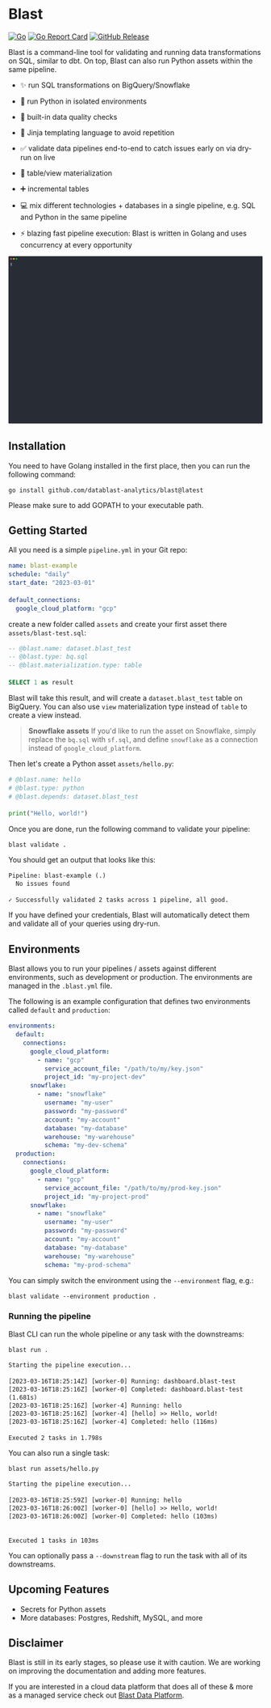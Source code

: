 # Blast

[![Go](https://img.shields.io/badge/--00ADD8?logo=go&logoColor=ffffff)](https://golang.org/)
[![Go Report Card](https://goreportcard.com/badge/github.com/datablast-analytics/blast)](https://goreportcard.com/report/github.com/datablast-analytics/blast)
[![GitHub Release](https://img.shields.io/github/v/release/datablast-analytics/blast)](https://img.shields.io/github/v/release/datablast-analytics/blast)

Blast is a command-line tool for validating and running data transformations on SQL, similar to dbt. On top, Blast can
also run Python assets within the same pipeline.

- ✨ run SQL transformations on BigQuery/Snowflake
- 🐍 run Python in isolated environments
- 💅 built-in data quality checks
- 🚀 Jinja templating language to avoid repetition
- ✅ validate data pipelines end-to-end to catch issues early on via dry-run on live
- 📐 table/view materialization
- ➕ incremental tables
- 💻 mix different technologies + databases in a single pipeline, e.g. SQL and Python in the same pipeline

- ⚡ blazing fast pipeline execution: Blast is written in Golang and uses concurrency at every opportunity

![Blast CLI](./resources/blast.svg)

## Installation

You need to have Golang installed in the first place, then you can run the following command:

```shell
go install github.com/datablast-analytics/blast@latest
```

Please make sure to add GOPATH to your executable path.

## Getting Started

All you need is a simple `pipeline.yml` in your Git repo:

```yaml
name: blast-example
schedule: "daily"
start_date: "2023-03-01"

default_connections:
  google_cloud_platform: "gcp"
```

create a new folder called `assets` and create your first asset there `assets/blast-test.sql`:

```sql
-- @blast.name: dataset.blast_test
-- @blast.type: bq.sql
-- @blast.materialization.type: table

SELECT 1 as result
```

Blast will take this result, and will create a `dataset.blast_test` table on BigQuery. You can also use `view`
materialization type instead of `table` to create a view instead.

> **Snowflake assets**
> If you'd like to run the asset on Snowflake, simply replace the `bq.sql` with `sf.sql`, and define `snowflake` as a
> connection instead of `google_cloud_platform`.

Then let's create a Python asset `assets/hello.py`:

```python
# @blast.name: hello
# @blast.type: python
# @blast.depends: dataset.blast_test

print("Hello, world!")
```

Once you are done, run the following command to validate your pipeline:

```shell
blast validate .
```

You should get an output that looks like this:

```shell
Pipeline: blast-example (.)
  No issues found

✓ Successfully validated 2 tasks across 1 pipeline, all good.
```

If you have defined your credentials, Blast will automatically detect them and validate all of your queries using
dry-run.

## Environments

Blast allows you to run your pipelines / assets against different environments, such as development or production. The
environments are managed in the `.blast.yml` file.

The following is an example configuration that defines two environments called `default` and `production`:

```yaml
environments:
  default:
    connections:
      google_cloud_platform:
        - name: "gcp"
          service_account_file: "/path/to/my/key.json"
          project_id: "my-project-dev"
      snowflake:
        - name: "snowflake"
          username: "my-user"
          password: "my-password"
          account: "my-account"
          database: "my-database"
          warehouse: "my-warehouse"
          schema: "my-dev-schema"
  production:
    connections:
      google_cloud_platform:
        - name: "gcp"
          service_account_file: "/path/to/my/prod-key.json"
          project_id: "my-project-prod"
      snowflake:
        - name: "snowflake"
          username: "my-user"
          password: "my-password"
          account: "my-account"
          database: "my-database"
          warehouse: "my-warehouse"
          schema: "my-prod-schema" 
```

You can simply switch the environment using the `--environment` flag, e.g.:

```shell
blast validate --environment production . 
```

### Running the pipeline

Blast CLI can run the whole pipeline or any task with the downstreams:

```shell
blast run .
```

```shell
Starting the pipeline execution...

[2023-03-16T18:25:14Z] [worker-0] Running: dashboard.blast-test
[2023-03-16T18:25:16Z] [worker-0] Completed: dashboard.blast-test (1.681s)
[2023-03-16T18:25:16Z] [worker-4] Running: hello
[2023-03-16T18:25:16Z] [worker-4] [hello] >> Hello, world!
[2023-03-16T18:25:16Z] [worker-4] Completed: hello (116ms)

Executed 2 tasks in 1.798s
```

You can also run a single task:

```shell
blast run assets/hello.py                            
```

```shell
Starting the pipeline execution...

[2023-03-16T18:25:59Z] [worker-0] Running: hello
[2023-03-16T18:26:00Z] [worker-0] [hello] >> Hello, world!
[2023-03-16T18:26:00Z] [worker-0] Completed: hello (103ms)


Executed 1 tasks in 103ms
```

You can optionally pass a `--downstream` flag to run the task with all of its downstreams.

## Upcoming Features

- Secrets for Python assets
- More databases: Postgres, Redshift, MySQL, and more

## Disclaimer

Blast is still in its early stages, so please use it with caution. We are working on improving the documentation and
adding more features.

If you are interested in a cloud data platform that does all of these & more as a managed service check
out [Blast Data Platform](https://getblast.io).

